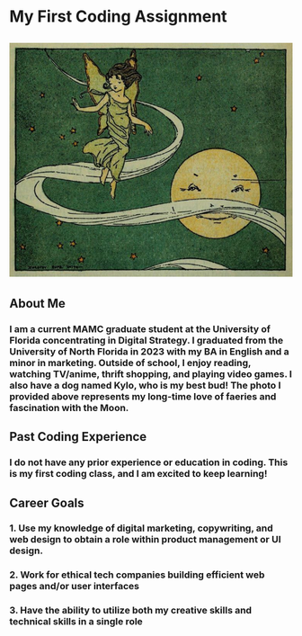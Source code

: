 # My First Coding Assignment
## ![fairyandmoon](tatum.jpeg)

## About Me
### I am a current MAMC graduate student at the University of Florida concentrating in Digital Strategy. I graduated from the University of North Florida in 2023 with my BA in English and a minor in marketing. Outside of school, I enjoy reading, watching TV/anime, thrift shopping, and playing video games. I also have a dog named Kylo, who is my best bud! The photo I provided above represents my long-time love of faeries and fascination with the Moon.

## Past Coding Experience
### I do not have any prior experience or education in coding. This is my first coding class, and I am excited to keep learning!

## Career Goals
### 1. Use my knowledge of digital marketing, copywriting, and web design to obtain a role within product management or UI design.
### 2. Work for ethical tech companies building efficient web pages and/or user interfaces
### 3. Have the ability to utilize both my creative skills and technical skills in a single role